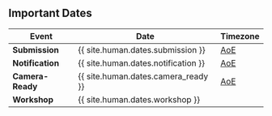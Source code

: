 ## Important Dates



| Event            | Date               | Timezone                                                  	    |
|------------------|--------------------|-----------------------------------------------------------------|
| **Submission**   | {{ site.human.dates.submission }}  | [AoE](https://www.timeanddate.com/time/zones/aoe)         	    |
| **Notification** | {{ site.human.dates.notification }}	  | [AoE](https://www.timeanddate.com/time/zones/aoe)         	    |
| **Camera-Ready** | {{ site.human.dates.camera_ready }}	  | [AoE](https://www.timeanddate.com/time/zones/aoe)         	    |
| **Workshop**     | {{ site.human.dates.workshop }}              |                                                           	    |
